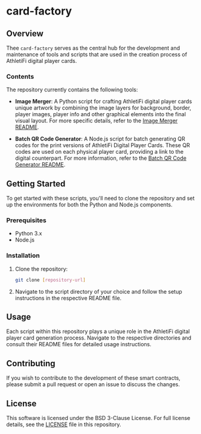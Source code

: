 # card-factory

## Overview

Thee `card-factory` serves as the central hub for the development and maintenance of tools and scripts that are used in the creation process of AthletiFi digital player cards. 

### Contents

The repository currently contains the following tools:

- **Image Merger**: A Python script for crafting AthletiFi digital player cards unique artwork by combining the image layers for background, border, player images, player info and other graphical elements into the final visual layout. For more specific details, refer to the [Image Merger README](image-merger/README.md).

- **Batch QR Code Generator**: A Node.js script for batch generating QR codes for the print versions of AthletiFi Digital Player Cards. These QR codes are used on each physical player card, providing a link to the digital counterpart. For more information, refer to the [Batch QR Code Generator README](batch-qr-code-generator/README.md).

## Getting Started

To get started with these scripts, you'll need to clone the repository and set up the environments for both the Python and Node.js components.

### Prerequisites

- Python 3.x
- Node.js

### Installation

1. Clone the repository:

   ```sh
   git clone [repository-url]
   ```

2. Navigate to the script directory of your choice and follow the setup instructions in the respective README file.

## Usage

Each script within this repository plays a unique role in the AthletiFi digital player card generation process. Navigate to the respective directories and consult their README files for detailed usage instructions.

## Contributing

If you wish to contribute to the development of these smart contracts, please submit a pull request or open an issue to discuss the changes.

## License

This software is licensed under the BSD 3-Clause License. For full license details, see the [LICENSE](LICENSE) file in this repository.
